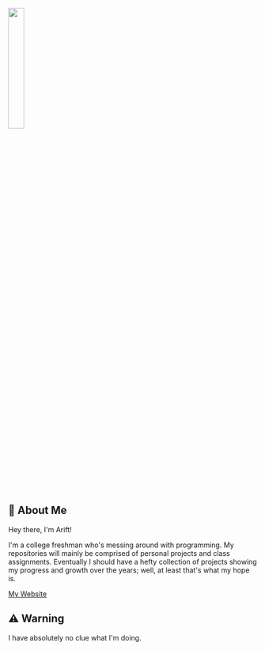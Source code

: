 <img src="https://i.imgur.com/Zzgx3aF.png" width=25%></img>
## 🌌 About Me
Hey there, I'm Arift!

I'm a college freshman who's messing around with programming. My repositories will mainly be comprised of personal projects and class assignments. Eventually I should have a hefty collection of projects showing my progress and growth over the years; well, at least that's what my hope is.

[My Website](https://www.google.com)

## ⚠️ Warning
I have absolutely no clue what I'm doing.



